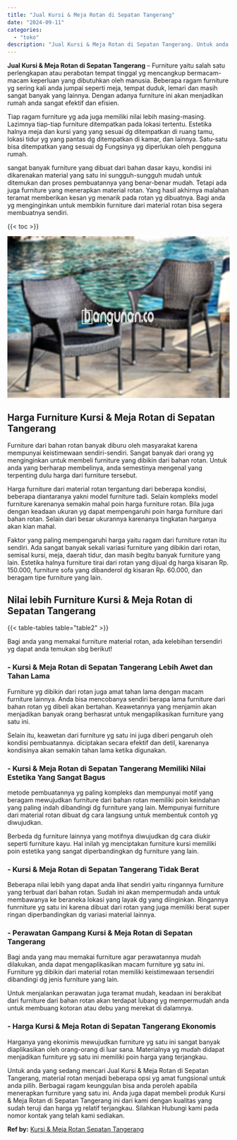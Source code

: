 ```yaml
---
title: "Jual Kursi & Meja Rotan di Sepatan Tangerang"
date: "2024-09-11"
categories: 
  - "toko"
description: "Jual Kursi & Meja Rotan di Sepatan Tangerang. Untuk anda yang sedang mencari Jual Kursi & Meja Rotan di Sepatan Tangerang, material rotan menjadi beberapa op..."
---
```


**Jual Kursi & Meja Rotan di Sepatan Tangerang** – Furniture yaitu salah satu perlengkapan atau perabotan tempat tinggal yg mencangkup bermacam-macam keperluan yang dibutuhkan oleh manusia. Beberapa ragam furniture yg sering kali anda jumpai seperti meja, tempat duduk, lemari dan masih sangat banyak yang lainnya. Dengan adanya furniture ini akan menjadikan rumah anda sangat efektif dan efisien.

Tiap ragam furniture yg ada juga memiliki nilai lebih masing-masing. Lazimnya tiap-tiap furniture ditempatkan pada lokasi tertentu. Estetika halnya meja dan kursi yang yang sesuai dg ditempatkan di ruang tamu, lokasi tidur yg yang pantas dg ditempatkan di kamar, dan lainnya. Satu-satu bisa ditempatkan yang sesuai dg Fungsinya yg diperlukan oleh pengguna rumah.

sangat banyak furniture yang dibuat dari bahan dasar kayu, kondisi ini dikarenakan material yang satu ini sungguh-sungguh mudah untuk ditemukan dan proses pembuatannya yang benar-benar mudah. Tetapi ada juga furniture yang menerapkan material rotan. Yang hasil akhirnya malahan teramat memberikan kesan yg menarik pada rotan yg dibuatnya. Bagi anda yg menginginkan untuk membikin furniture dari material rotan bisa segera membuatnya sendiri.

{{< toc >}}

![Jual Kursi & Meja Rotan di Sepatan Tangerang](/images/kursi-meja-rotan-murah32.png)

## Harga Furniture Kursi & Meja Rotan di Sepatan Tangerang

Furniture dari bahan rotan banyak diburu oleh masyarakat karena mempunyai keistimewaan sendiri-sendiri. Sangat banyak dari orang yg menginginkan untuk membeli furniture yang dibikin dari bahan rotan. Untuk anda yang berharap membelinya, anda semestinya mengenal yang terpenting dulu harga dari furniture tersebut.

Harga furniture dari material rotan tergantung dari beberapa kondisi, beberapa diantaranya yakni model furniture tadi. Selain kompleks model furniture karenanya semakin mahal poin harga furniture rotan. Bila juga dengan keadaan ukuran yg dapat mempengaruhi poin harga furniture dari bahan rotan. Selain dari besar ukurannya karenanya tingkatan harganya akan kian mahal.

Faktor yang paling mempengaruhi harga yaitu ragam dari furniture rotan itu sendiri. Ada sangat banyak sekali variasi furniture yang dibikin dari rotan, semisal kursi, meja, daerah tidur, dan masih begitu banyak furniture yang lain. Estetika halnya furniture tirai dari rotan yang dijual dg harga kisaran Rp. 150.000, furniture sofa yang dibanderol dg kisaran Rp. 60.000, dan beragam tipe furniture yang lain.

## Nilai lebih Furniture Kursi & Meja Rotan di Sepatan Tangerang

{{< table-tables table="table2" >}}

Bagi anda yang memakai furniture material rotan, ada kelebihan tersendiri yg dapat anda temukan sbg berikut!

### \- Kursi & Meja Rotan di Sepatan Tangerang Lebih Awet dan Tahan Lama

Furniture yg dibikin dari rotan juga amat tahan lama dengan macam furniture lainnya. Anda bisa mencobanya sendiri berapa lama furniture dari bahan rotan yg dibeli akan bertahan. Keawetannya yang menjamin akan menjadikan banyak orang berhasrat untuk mengaplikasikan furniture yang satu ini.

Selain itu, keawetan dari furniture yg satu ini juga diberi pengaruh oleh kondisi pembuatannya. diciptakan secara efektif dan detil, karenanya kondisinya akan semakin tahan lama ketika digunakan.

### \- Kursi & Meja Rotan di Sepatan Tangerang Memiliki Nilai Estetika Yang Sangat Bagus

metode pembuatannya yg paling kompleks dan mempunyai motif yang beragam mewujudkan furniture dari bahan rotan memiliki poin keindahan yang paling indah dibandingi dg furniture yang lain. Mempunyai furniture dari material rotan dibuat dg cara langsung untuk membentuk contoh yg diwujudkan.

Berbeda dg furniture lainnya yang motifnya diwujudkan dg cara diukir seperti furniture kayu. Hal inilah yg menciptakan furniture kursi memiliki poin estetika yang sangat diperbandingkan dg furniture yang lain.

### \- Kursi & Meja Rotan di Sepatan Tangerang Tidak Berat

Beberapa nilai lebih yang dapat anda lihat sendiri yaitu ringannya furniture yang terbuat dari bahan rotan. Sudah ini akan mempermudah anda untuk membawanya ke beraneka lokasi yang layak dg yang diinginkan. Ringannya funrniture yg satu ini karena dibuat dari rotan yang juga memiliki berat super ringan diperbandingkan dg variasi material lainnya.

### \- Perawatan Gampang Kursi & Meja Rotan di Sepatan Tangerang

Bagi anda yang mau memakai furniture agar perawatannya mudah dilakukan, anda dapat mengaplikasikan macam furniture yg satu ini. Furniture yg dibikin dari material rotan memiliki keistimewaan tersendiri dibandingi dg jenis furniture yang lain.

Untuk menjalankan perawatan juga teramat mudah, keadaan ini berakibat dari furniture dari bahan rotan akan terdapat lubang yg mempermudah anda untuk membuang kotoran atau debu yang merekat di dalamnya.

### \- Harga Kursi & Meja Rotan di Sepatan Tangerang Ekonomis

Harganya yang ekonimis mewujudkan furniture yg satu ini sangat banyak diaplikasikan oleh orang-orang di luar sana. Materialnya yg mudah didapat menjadikan furniture yg satu ini memiliki poin harga yang terjangkau.

Untuk anda yang sedang mencari Jual Kursi & Meja Rotan di Sepatan Tangerang, material rotan menjadi beberapa opsi yg amat fungsional untuk anda pilih. Berbagai ragam keunggulan bisa anda peroleh apabila menerapkan furniture yang satu ini. Anda juga dapat membeli produk Kursi & Meja Rotan di Sepatan Tangerang ini dari kami dengan kualitas yang sudah teruji dan harga yg relatif terjangkau. Silahkan Hubungi kami pada nomor kontak yang telah kami sediakan.

**Ref by:** [Kursi & Meja Rotan Sepatan Tangerang](https://id.wikipedia.org/wiki/Kursi)
